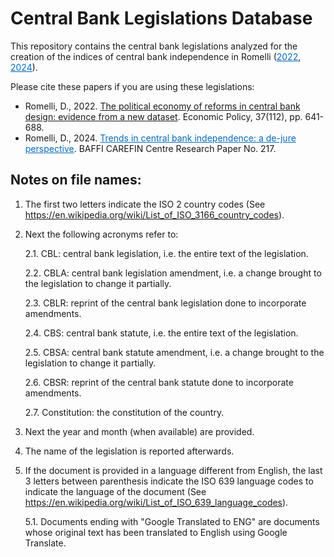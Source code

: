 # Central Bank Legislations Database

This repository contains the central bank legislations analyzed for the creation of the indices of central bank independence in Romelli (<a style="color:#0569b9;" href="https://academic.oup.com/economicpolicy/advance-article/doi/10.1093/epolic/eiac011/6516019" target="_blank" rel="noopener">2022</a>, <a style="color:#0569b9;" href="https://papers.ssrn.com/sol3/papers.cfm?abstract_id=4716704" target="_blank" rel="noopener noreferrer">2024</a>).

Please cite these papers if you are using these legislations:

- Romelli, D., 2022. [The political economy of reforms in central bank design: evidence from a new dataset](https://doi.org/10.1093/epolic/eiac011). Economic Policy, 37(112), pp. 641-688.
- Romelli, D., 2024. <a style="color:#0569b9;" href="https://papers.ssrn.com/sol3/papers.cfm?abstract_id=4716704" target="_blank" rel="noopener noreferrer">Trends in central bank independence: a de-jure perspective</a>. BAFFI CAREFIN Centre Research Paper No. 217.


## Notes on file names:

1. The first two letters indicate the ISO 2 country codes (See https://en.wikipedia.org/wiki/List_of_ISO_3166_country_codes).
2. Next the following acronyms refer to:
	
	2.1. CBL: central bank legislation, i.e. the entire text of the legislation.
	
	2.2. CBLA: central bank legislation amendment, i.e. a change brought to the legislation to change it partially.
	
	2.3. CBLR: reprint of the central bank legislation done to incorporate amendments.
   
	2.4. CBS: central bank statute, i.e. the entire text of the legislation.
	
	2.5. CBSA: central bank statute amendment, i.e. a change brought to the legislation to change it partially.
	
	2.6. CBSR: reprint of the central bank statute done to incorporate amendments.

  	2.7. Constitution: the constitution of the country.

3. Next the year and month (when available) are provided.
4. The name of the legislation is reported afterwards.
5. If the document is provided in a language different from English, the last 3 letters between parenthesis indicate the ISO 639 language codes to indicate the language of the document (See https://en.wikipedia.org/wiki/List_of_ISO_639_language_codes).
	
	5.1. Documents ending with "Google Translated to ENG" are documents whose original text has been translated to English using Google Translate.
